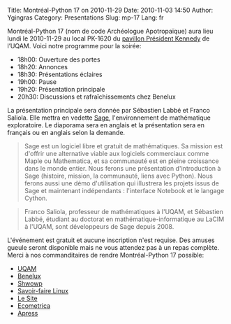 Title: Montréal-Python 17 on 2010-11-29
Date: 2010-11-03 14:50
Author: Ygingras
Category: Presentations
Slug: mp-17
Lang: fr

Montréal-Python 17 (nom de code Archéologue Apotropaïque) aura lieu
lundi le 2010-11-29 au local PK-1620 du [pavillon Président Kennedy][]
de l’UQAM. Voici notre programme pour la soirée:

-   18h00: Ouverture des portes
-   18h20: Annonces
-   18h30: Présentations éclaires
-   19h00: Pause
-   19h20: Présentation principale
-   20h30: Discussions et rafraîchissements chez Benelux

La présentation principale sera donnée par Sébastien Labbé et Franco
Saliola. Elle mettra en vedette [Sage][], l'environnement de
mathématique exploratoire. Le diaporama sera en anglais et la
présentation sera en français ou en anglais selon la demande.

> Sage est un logiciel libre et gratuit de mathématiques. Sa mission est
> d'offrir une alternative viable aux logiciels commerciaux comme Maple
> ou Mathematica, et sa communauté est en pleine croissance dans le
> monde entier. Nous ferons une présentation d'introduction à Sage
> (histoire, mission, la communauté, liens avec Python). Nous ferons
> aussi une démo d'utilisation qui illustrera les projets issus de Sage
> et maintenant indépendants : l'interface Notebook et le langage
> Cython.

> Franco Saliola, professeur de mathématiques à l'UQAM, et Sébastien
> Labbé, étudiant au doctorat en mathématique-informatique au LaCIM à
> l'UQAM, sont développeurs de Sage depuis 2008.

L'événement est gratuit et aucune inscription n'est requise. Des amuses
gueule seront disponible mais ne vous attendez pas à un repas complète.
Merci à nos commanditaires de rendre Montréal-Python 17 possible:

-   [UQAM][]
-   [Benelux][]
-   [Shwowp][]
-   [Savoir-faire Linux][]
-   [Le Site][]
-   [Ecometrica][]
-   [Apress][]

  [pavillon Président Kennedy]: http://www.uqam.ca/campus/pavillons/pk.htm
  [Sage]: http://www.sagemath.org/
  [UQAM]: http://uqam.ca
  [Benelux]: http://www.brasseriebenelux.com/
  [Shwowp]: http://shwowp.com/
  [Savoir-faire Linux]: http://savoirfairelinux.com/
  [Le Site]: http://lesite.ca
  [Ecometrica]: http://ecometrica.ca/
  [Apress]: http://apress.com
